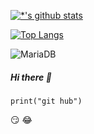 [![*'s github stats](https://github-readme-stats.vercel.app/api?username=uuoog)](https://github.com/uuoog)

[![Top Langs](https://github-readme-stats.vercel.app/api/top-langs/?username=uuoog)](https://github.com/uuoog/github-readme-stats)

![MariaDB](https://img.shields.io/badge/-MariaDB-1F305F?style=flat-square&logo=mariadb&logoColor=white)

##### Hi there 👋
```
print("git hub")
```
😏 😂




<!--
**uuoog/uuoog** is a ✨ _special_ ✨ repository because its `README.md` (this file) appears on your GitHub profile.

Here are some ideas to get you started:

- 🔭 I’m currently working on ...
- 🌱 I’m currently learning ...
- 👯 I’m looking to collaborate on ...
- 🤔 I’m looking for help with ...
- 💬 Ask me about ...
- 📫 How to reach me: ...
- 😄 Pronouns: ...
- ⚡ Fun fact: ...
-->
